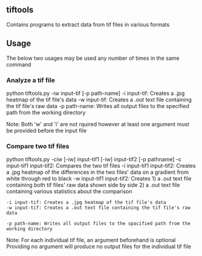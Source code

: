 ## tiftools

Contains programs to extract data from tif files in various formats


## Usage

The below two usages may be used any number of times in the same command

### Analyze a tif file

python tiftools.py -iw input-tif [-p path-name]
	-i input-tif: Creates a .jpg heatmap of the tif file's data
	-w input-tif: Creates a .out text file containing the tif file's raw data
	-p path-name: Writes all output files to the specified path from the working directory

Note: Both 'w' and 'i' are not rquired however at least one argument must be provided before the input file

### Compare two tif files

python tiftools.py -ciw [-iw] input-tif1 [-iw] input-tif2 [-p pathname]
	-c input-tif1 input-tif2: Compares the two tif files
	-i input-tif1 input-tif2: Creates a .jpg heatmap of the differences in the two files' data on a gradient from white through red to black
	-w input-tif1 input-tif2: Creates 1) a .out text file containing both tif files' raw data shown side by side
					  2) a .out text file containing various statistics about the comparison

	-i input-tif: Creates a .jpg heatmap of the tif file's data
	-w input-tif: Creates a .out text file containing the tif file's raw data

	-p path-name: Writes all output files to the spacified path from the working directory

Note: For each individual tif file, an argument beforehand is optional
      Providing no argument will produce no output files for the individual tif file
